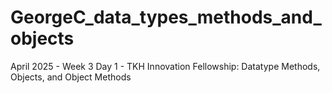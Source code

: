 # GeorgeC_data_types_methods_and_objects
April 2025 - Week 3 Day 1 - TKH Innovation Fellowship: Datatype Methods, Objects, and Object Methods
